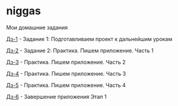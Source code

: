 # niggas

Мои домашние задания

[Дз-1](http://Grisha.github.io/homework-1/ "Моя готовая домашка") - Задание 1: Подготавливаем проект к дальнейшим урокам

[Дз-2](http://Grisha.github.io/homework/ "Моя готовая домашка") - Задание 2: Практика. Пишем приложение. Часть 1

[Дз-3](http://Grisha.github.io/homework-3/ "Моя готовая домашка") -  Практика. Пишем приложение. Часть 2

[Дз-4](http://Grisha.github.io/homework-4/ "Моя готовая домашка") -  Практика. Пишем приложение. Часть 3

[Дз-5](Grisha.github.io/homework-5/ "Моя готовая домашка") -  Практика. Пишем приложение. Часть 4

[Дз-6](webdevgrisha.github.io/homework-7/ "Моя готовая домашка") -  Завершение приложения Этап 1

